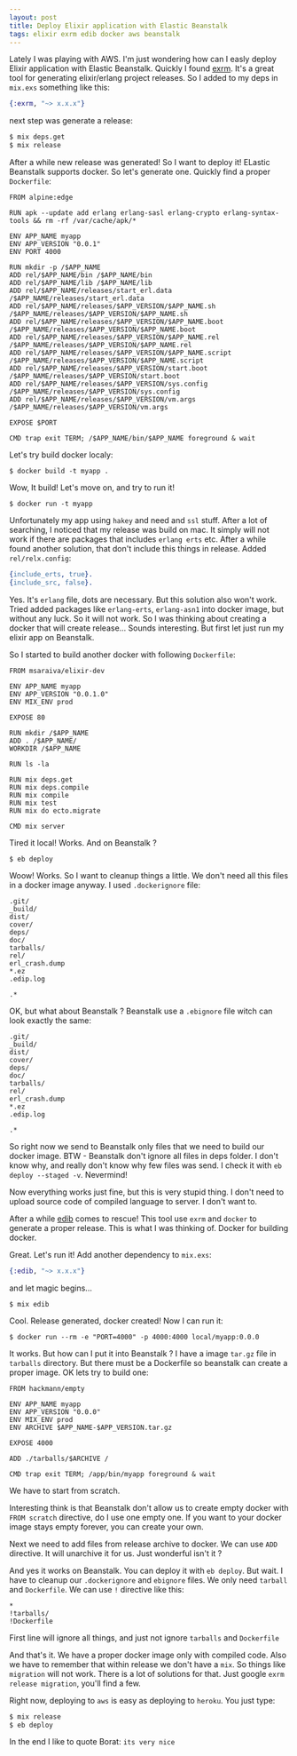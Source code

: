 ```yaml
---
layout: post
title: Deploy Elixir application with Elastic Beanstalk
tags: elixir exrm edib docker aws beanstalk
---
```


Lately I was playing with AWS. I'm just wondering how can I easly deploy Elixir application with Elastic Beanstalk.
Quickly I found [exrm](https://github.com/bitwalker/exrm). It's a great tool for generating elixir/erlang project releases. So I added to my deps in `mix.exs` something like this:

```elixir
{:exrm, "~> x.x.x"}
```

next step was generate a release:

```sh
$ mix deps.get
$ mix release
```

After a while new release was generated! So I want to deploy it!
ELastic Beanstalk supports docker. So let's generate one. Quickly find a proper `Dockerfile`:

```docker
FROM alpine:edge

RUN apk --update add erlang erlang-sasl erlang-crypto erlang-syntax-tools && rm -rf /var/cache/apk/*

ENV APP_NAME myapp
ENV APP_VERSION "0.0.1"
ENV PORT 4000

RUN mkdir -p /$APP_NAME
ADD rel/$APP_NAME/bin /$APP_NAME/bin
ADD rel/$APP_NAME/lib /$APP_NAME/lib
ADD rel/$APP_NAME/releases/start_erl.data                 /$APP_NAME/releases/start_erl.data
ADD rel/$APP_NAME/releases/$APP_VERSION/$APP_NAME.sh      /$APP_NAME/releases/$APP_VERSION/$APP_NAME.sh
ADD rel/$APP_NAME/releases/$APP_VERSION/$APP_NAME.boot    /$APP_NAME/releases/$APP_VERSION/$APP_NAME.boot
ADD rel/$APP_NAME/releases/$APP_VERSION/$APP_NAME.rel     /$APP_NAME/releases/$APP_VERSION/$APP_NAME.rel
ADD rel/$APP_NAME/releases/$APP_VERSION/$APP_NAME.script  /$APP_NAME/releases/$APP_VERSION/$APP_NAME.script
ADD rel/$APP_NAME/releases/$APP_VERSION/start.boot        /$APP_NAME/releases/$APP_VERSION/start.boot
ADD rel/$APP_NAME/releases/$APP_VERSION/sys.config        /$APP_NAME/releases/$APP_VERSION/sys.config
ADD rel/$APP_NAME/releases/$APP_VERSION/vm.args           /$APP_NAME/releases/$APP_VERSION/vm.args

EXPOSE $PORT

CMD trap exit TERM; /$APP_NAME/bin/$APP_NAME foreground & wait
```

Let's try build docker localy:

```sg
$ docker build -t myapp .
```

Wow, It build! Let's move on, and try to run it!

```sg
$ docker run -t myapp
```

Unfortunately my app using `hakey` and need and `ssl` stuff. After a lot of searching, I noticed that my release was build on mac. It simply will not work if there are packages that includes `erlang erts` etc.
After a while found another solution, that don't include this things in release. Added `rel/relx.config`:

```erlang
{include_erts, true}.
{include_src, false}.
```

Yes. It's `erlang` file, dots are necessary. But this solution also won't work. Tried added packages like `erlang-erts`, `erlang-asn1` into  docker image, but without any luck. So it will not work. So I was thinking about creating a docker that will create release... Sounds interesting. But first let just run my elixir app on Beanstalk.

So I started to build another docker with following `Dockerfile`:

```docker
FROM msaraiva/elixir-dev

ENV APP_NAME myapp
ENV APP_VERSION "0.0.1.0"
ENV MIX_ENV prod

EXPOSE 80

RUN mkdir /$APP_NAME
ADD . /$APP_NAME/
WORKDIR /$APP_NAME

RUN ls -la

RUN mix deps.get
RUN mix deps.compile
RUN mix compile
RUN mix test
RUN mix do ecto.migrate

CMD mix server
```

Tired it local! Works. And on Beanstalk ?

```sg
$ eb deploy
```

Woow! Works. So I want to cleanup things a little. We don't need all this files in a docker image anyway.
I used `.dockerignore` file:

```
.git/                                                                                                                 _build/                                                                                                               dist/
cover/
deps/
doc/
tarballs/
rel/
erl_crash.dump
*.ez
.edip.log

.*
```

OK, but what about Beanstalk ? Beanstalk use a `.ebignore` file witch can look exactly the same:

```
.git/                                                                                                                 _build/                                                                                                               dist/
cover/
deps/
doc/
tarballs/
rel/
erl_crash.dump
*.ez
.edip.log

.*
```

So right now we send to Beanstalk only files that we need to build our docker image. BTW - Beanstalk don't ignore all files in deps folder. I don't know why, and really don't know why few files was send. I check it with `eb deploy --staged -v`. Nevermind!

Now everything works just fine, but this is very stupid thing. I don't need to upload source code of compiled language to server. I don't want to.

After a while [edib](https://github.com/asaaki/mix-edip) comes to rescue! This tool use `exrm` and `docker` to generate a proper release. This is what I was thinking of. Docker for building docker.

Great. Let's run it! Add another dependency to `mix.exs`:

```elixir
{:edib, "~> x.x.x"}
```
and let magic begins...

```sg
$ mix edib
```

Cool. Release generated, docker created! Now I can run it:

```
$ docker run --rm -e "PORT=4000" -p 4000:4000 local/myapp:0.0.0
```

It works. But how can I put it into Beanstalk ? I have a image `tar.gz`  file in `tarballs` directory. But there must be a Dockerfile so beanstalk can create a proper image. OK lets try to build one:

```docker
FROM hackmann/empty

ENV APP_NAME myapp
ENV APP_VERSION "0.0.0"
ENV MIX_ENV prod
ENV ARCHIVE $APP_NAME-$APP_VERSION.tar.gz

EXPOSE 4000

ADD ./tarballs/$ARCHIVE /

CMD trap exit TERM; /app/bin/myapp foreground & wait
```
We have to start from scratch.

Interesting think is that Beanstalk don't allow us to create empty docker with `FROM scratch` directive, do I use one empty one. If you want to your docker image stays empty forever, you can create your own.

Next we need to add files from release archive to docker.
We can use `ADD` directive. It will unarchive it for us. Just wonderful isn't it ?

And yes it works on Beanstalk. You can deploy it with `eb deploy`. But wait. I have to cleanup our `.dockerignore` and `ebignore` files.
We only need `tarball` and `Dockerfile`. We can use `!` directive like this:

```
*
!tarballs/
!Dockerfile
```

First line will ignore all things, and just not ignore `tarballs` and `Dockerfile`

And that's it. We have a proper docker image only with compiled code. Also we have to remember that within release we don't have a `mix`. So things like `migration` will not work. There is a lot of solutions for that. Just google `exrm release migration`, you'll find a few.

Right now, deploying to `aws` is easy as deploying to `heroku`. You just type:

```sh
$ mix release
$ eb deploy
```

In the end I like to quote Borat: `its very nice`

